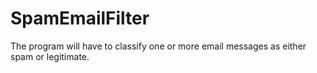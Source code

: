 # SpamEmailFilter
The program will have to classify one or more email messages as either spam or legitimate.
